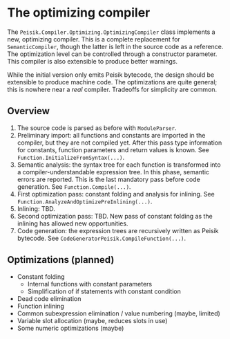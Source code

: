 # The optimizing compiler

The `Peisik.Compiler.Optimizing.OptimizingCompiler` class implements a new, optimizing compiler. This is a complete replacement for `SemanticCompiler`, though the latter is left in the source code as a reference. The optimization level can be controlled through a constructor parameter. This compiler is also extensible to produce better warnings.

While the initial version only emits Peisik bytecode, the design should be extensible to produce machine code. The optimizations are quite general; this is nowhere near a _real_ compiler. Tradeoffs for simplicity are common.

## Overview
1. The source code is parsed as before with `ModuleParser`.
2. Preliminary import: all functions and constants are imported in the compiler, but they are not compiled yet. After this pass type information for constants, function parameters and return values is known. See `Function.InitializeFromSyntax(...)`.
3. Semantic analysis: the syntax tree for each function is transformed into a compiler-understandable expression tree. In this phase, semantic errors are reported. This is the last mandatory pass before code generation. See `Function.Compile(...)`.
4. First optimization pass: constant folding and analysis for inlining. See `Function.AnalyzeAndOptimizePreInlining(...)`.
5. Inlining: TBD.
6. Second optimization pass: TBD. New pass of constant folding as the inlining has allowed new opportunities.
7. Code generation: the expression trees are recursively written as Peisik bytecode. See `CodeGeneratorPeisik.CompileFunction(...)`.


## Optimizations (planned)
- Constant folding
  - Internal functions with constant parameters
  - Simplification of if statements with constant condition
- Dead code elimination
- Function inlining
- Common subexpression elimination / value numbering (maybe, limited)
- Variable slot allocation (maybe, reduces slots in use)
- Some numeric optimizations (maybe)
